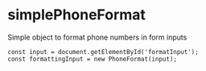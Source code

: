 # simplePhoneFormat
Simple object to format phone numbers in form inputs
```
const input = document.getElementById('formatInput');
const formattingInput = new PhoneFormat(input);
```

